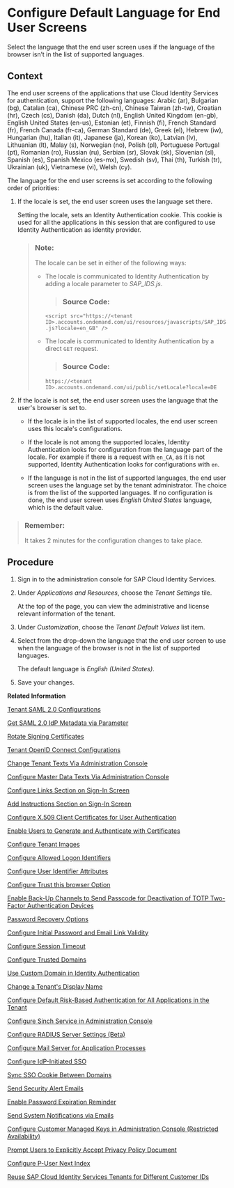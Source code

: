 <!-- loio2cb73c3de6894286aef5231a7c697cba -->

# Configure Default Language for End User Screens

Select the language that the end user screen uses if the language of the browser isn’t in the list of supported languages.



## Context

The end user screens of the applications that use Cloud Identity Services for authentication, support the following languages: Arabic \(ar\), Bulgarian \(bg\), Catalan \(ca\), Chinese PRC \(zh-cn\), Chinese Taiwan \(zh-tw\), Croatian \(hr\), Czech \(cs\), Danish \(da\), Dutch \(nl\), English United Kingdom \(en-gb\), English United States \(en-us\), Estonian \(et\), Finnish \(fi\), French Standard \(fr\), French Canada \(fr-ca\), German Standard \(de\), Greek \(el\), Hebrew \(iw\), Hungarian \(hu\), Italian \(it\), Japanese \(ja\), Korean \(ko\), Latvian \(lv\), Lithuanian \(lt\), Malay \(s\), Norwegian \(no\), Polish \(pl\), Portuguese Portugal \(pt\), Romanian \(ro\), Russian \(ru\), Serbian \(sr\), Slovak \(sk\), Slovenian \(sl\), Spanish \(es\), Spanish Mexico \(es-mx\), Swedish \(sv\), Thai \(th\), Turkish \(tr\), Ukrainian \(uk\), Vietnamese \(vi\), Welsh \(cy\).

The language for the end user screens is set according to the following order of priorities:

1.  If the locale is set, the end user screen uses the language set there.

    Setting the locale, sets an Identity Authentication cookie. This cookie is used for all the applications in this session that are configured to use Identity Authentication as identity provider.

    > ### Note:  
    > The locale can be set in either of the following ways:
    > 
    > -   The locale is communicated to Identity Authentication by adding a locale parameter to *SAP\_IDS.js*.
    > 
    >     > ### Source Code:  
    > 
    >     `<script src="https://<tenant ID>.accounts.ondemand.com/ui/resources/javascripts/SAP_IDS.js?locale=en_GB" />` 
    > 
    > -   The locale is communicated to Identity Authentication by a direct `GET` request.
    > 
    >     > ### Source Code:  
    > 
    >     `https://<tenant ID>.accounts.ondemand.com/ui/public/setLocale?locale=DE`

2.  If the locale is not set, the end user screen uses the language that the user's browser is set to.

    -   If the locale is in the list of supported locales, the end user screen uses this locale's configurations.

    -   If the locale is not among the supported locales, Identity Authentication looks for configuration from the language part of the locale. For example if there is a request with `en_CA`, as it is not supported, Identity Authentication looks for configurations with `en`.

    -   If the language is not in the list of supported languages, the end user screen uses the language set by the tenant administrator. The choice is from the list of the supported languages. If no configuration is done, the end user screen uses *English United States* language, which is the default value.



> ### Remember:  
> It takes 2 minutes for the configuration changes to take place.



## Procedure

1.  Sign in to the administration console for SAP Cloud Identity Services.

2.  Under *Applications and Resources*, choose the *Tenant Settings* tile.

    At the top of the page, you can view the administrative and license relevant information of the tenant.

3.  Under *Customization*, choose the *Tenant Default Values* list item.

4.  Select from the drop-down the language that the end user screen to use when the language of the browser is not in the list of supported languages.

    The default language is *English \(United States\)*.

5.  Save your changes.


**Related Information**  


[Tenant SAML 2.0 Configurations](tenant-saml-2-0-configurations-e81a19b.md "You as a tenant administrator can view and download the tenant SAML 2.0 metadata. You can also change the name format and update your certificate used by the identity provider to digitally sign the messages for the applications.")

[Get SAML 2.0 IdP Metadata via Parameter](get-saml-2-0-idp-metadata-via-parameter-2c76690.md "Tenant administrator can get the SAML 2.0 metadata via specific parameters.")

[Rotate Signing Certificates](rotate-signing-certificates-6621ad5.md "Tenant administrators must replace existing signing certificates with new ones before they expire. This ensures uninterrupted and secure communication between SAML 2.0 applications (referred to as service providers) and Identity Authentication as the identity provider.")

[Tenant OpenID Connect Configurations](tenant-openid-connect-configurations-3d6abcc.md "You as a tenant administrator can view and configure the tenant OpenID Connect configurations.")

[Change Tenant Texts Via Administration Console](change-tenant-texts-via-administration-console-c24b1d0.md "The change tenant texts option can be used to change the predefined texts and messages for end-user screens available per tenant in Identity Authentication via the administration console.")

[Configure Master Data Texts Via Administration Console](configure-master-data-texts-via-administration-console-c068ac9.md "The master data texts option can be used to configure the predefined master data for each resource in Identity Authentication via the administration console.")

[Configure Links Section on Sign-In Screen](configure-links-section-on-sign-in-screen-060c032.md "You can configure links to appear on the sign-in screen of your applications.")

[Add Instructions Section on Sign-In Screen](add-instructions-section-on-sign-in-screen-c9e717e.md "You can customize the sign-in screen of the Horizon theme with instructions for the user.")

[Configure X.509 Client Certificates for User Authentication](configure-x-509-client-certificates-for-user-authentication-52c7dcb.md "Tenant administrators can configure X.509 client certificates for user authentication as an alternative to authenticating with a user name and a password.")

[Enable Users to Generate and Authenticate with Certificates](enable-users-to-generate-and-authenticate-with-certificates-4cf818a.md "Allow users to generate and authenticate with certificates.")

[Configure Tenant Images](configure-tenant-images-8742046.md "You can configure a custom global logo and, or a background image on the forms for sign-in in, registration, upgrade, password update, and account activation for all applications in a tenant. You can also set a favicon for tenant.")

[Configure Allowed Logon Identifiers](configure-allowed-logon-identifiers-3adf1ff.md "Tenant administrators can choose the allowed logon identifiers for the users.")

[Configure User Identifier Attributes](configure-user-identifier-attributes-8b9fa88.md "Tenant administrators can configure user identifier attributes as required and unique for the tenant.")

[Configure Trust this browser Option](configure-trust-this-browser-option-5b8377e.md "Tenant administrator can set the number of days for which the users won't get prompted for second-factor authentication, if they sign in from the same browser.")

[Enable Back-Up Channels to Send Passcode for Deactivation of TOTP Two-Factor Authentication Devices](enable-back-up-channels-to-send-passcode-for-deactivation-of-totp-two-factor-authenticati-782935e.md "Tenant administrator can configure back-up channels to send TOTP deactivation passcodes to the user.")

[Password Recovery Options](password-recovery-options-777cee1.md "Enable users to reset their password via security questions, PIN code, or email link.")

[Configure Initial Password and Email Link Validity](configure-initial-password-and-email-link-validity-f8093f4.md "As a tenant administrator, you can configure the validity of the initial password and link sent to a user in the various application processes.")

[Configure Session Timeout](configure-session-timeout-5ca23e4.md "As a tenant administrator, you can configure when the session, created at the Identity Authentication tenant, expires.")

[Configure Trusted Domains](configure-trusted-domains-08fa1fe.md "Service providers that delegate authentication to Identity Authentication can protect their applications when using embedded frames, also called overlays, or when allowing user self-registration.")

[Use Custom Domain in Identity Authentication](use-custom-domain-in-identity-authentication-c4db840.md "Identity Authentication allows you to use a custom domain that is different from the default ones (<tenant ID>.accounts.ondemand.com or <tenant ID>.accounts.cloud.sap) - for example www.mytenant.com.")

[Change a Tenant's Display Name](change-a-tenant-s-display-name-a513c91.md "You can configure the tenant's name from the administration console for SAP Cloud Identity Services.")

[Configure Default Risk-Based Authentication for All Applications in the Tenant](configure-default-risk-based-authentication-for-all-applications-in-the-tenant-1aab51a.md#loio1aab51ae62b94f79b4c6dac7a00857c2 "You can define rules for authentication according to different risk factors and apply actions like Allow, Deny, and Two-Factor Authentication for all applications in a tenant.")

[Configure Sinch Service in Administration Console](configure-sinch-service-in-administration-console-3fdc9e1.md "Configure Sinch Service to enable Phone Verification via SMS or SMS Two-Factor Authentication in the administration console.")

[Configure RADIUS Server Settings \(Beta\)](configure-radius-server-settings-beta-03043ae.md "Configure Remote Authentication Dial-In User Service (RADIUS) server settings in the administration console for SAP Cloud Identity Services.")

[Configure Mail Server for Application Processes](configure-mail-server-for-application-processes-ccc7ba1.md "Configure mail server for the emails sent to the end users in the different application processes.")

[Configure IdP-Initiated SSO](configure-idp-initiated-sso-5d59caa.md "Enable or disable IdP-Initiated SSO via the administration console for SAP Cloud Identity Services.")

[Sync SSO Cookie Between Domains](sync-sso-cookie-between-domains-c76f097.md "Enable the Sync SSO Cookie Between Domains Settings option to allow seamless single sign-on (SSO) and single logout (SLO) across the Cloud Identity Services domains - ondemand.com and cloud.sap.")

[Send Security Alert Emails](send-security-alert-emails-c977464.md "Send security alert emails to end-users or administrators when changes in their accounts are made.")

[Enable Password Expiration Reminder](enable-password-expiration-reminder-a8de1be.md "Enable password expiration reminder for SAP Cloud Identity Services to ensure the users are aware that a password change is due.")

[Send System Notifications via Emails](send-system-notifications-via-emails-aa04a8b.md "You can configure the administration console to send emails with information about expiring certificates, system notifications, new administrators, and new applications to specific email addresses or to the emails of all administrators.")

[Configure Customer Managed Keys in Administration Console \(Restricted Availability\)](configure-customer-managed-keys-in-administration-console-restricted-availability-fe6e30c.md "")

[Prompt Users to Explicitly Accept Privacy Policy Document](prompt-users-to-explicitly-accept-privacy-policy-document-f703a95.md "Enable the privacy policy configuration in SAP Cloud Identity Services to prompt users to accept the privacy policy document. This ensures that users explicitly confirm their understanding of document.")

[Configure P-User Next Index](configure-p-user-next-index-045bb1c.md "Set the value for the P-user next index.")

[Reuse SAP Cloud Identity Services Tenants for Different Customer IDs](reuse-sap-cloud-identity-services-tenants-for-different-customer-ids-ebd0258.md "You as a tenant administrator can reuse an existing tenant for configurations and automated subscriptions.")

